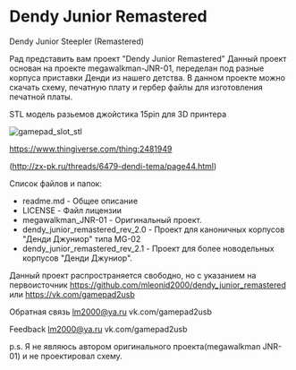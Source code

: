 # Dendy Junior Remastered
Dendy Junior Steepler (Remastered)

Рад представить вам проект "Dendy Junior Remastered"
Данный проект основан на проекте megawalkman-JNR-01, переделан под разные корпуса приставки Денди из нашего детства.
В данном проекте можно скачать схему, печатную плату и гербер файлы для изготовления печатной платы.

STL модель разьемов джойстика 15pin для 3D принтера

![gamepad_slot_stl](https://thingiverse-production-new.s3.amazonaws.com/renders/75/af/df/ff/9a/55dd4217773c4d22405b3d904fdbfa6e_preview_featured.jpg)

https://www.thingiverse.com/thing:2481949

(http://zx-pk.ru/threads/6479-dendi-tema/page44.html)

Список файлов и папок:

 - readme.md	- Общее описание
 - LICENSE	- Файл лицензии
 - megawalkman_JNR-01 - Оригинальный проект.
 - dendy_junior_remastered_rev_2.0 - Проект для каноничных корпусов "Денди Джуниор" типа MG-02
 - dendy_junior_remastered_rev_2.1 - Проект для более новодельных корпусов "Денди Джуниор".
 

Данный проект распространяется свободно, 
но с указанием на первоисточник https://github.com/mleonid2000/dendy_junior_remastered или https://vk.com/gamepad2usb

Обратная связь
lm2000@ya.ru
vk.com/gamepad2usb

Feedback
lm2000@ya.ru
vk.com/gamepad2usb


p.s. Я не являюсь автором оригинального проекта(megawalkman JNR-01) и не проектировал схему.
